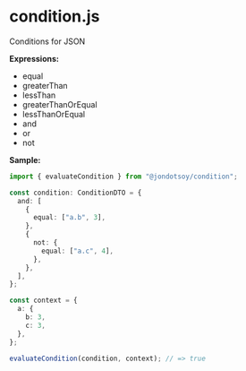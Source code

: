 # condition.js

Conditions for JSON

**Expressions:**

- equal
- greaterThan
- lessThan
- greaterThanOrEqual
- lessThanOrEqual
- and
- or
- not

**Sample:**

```ts
import { evaluateCondition } from "@jondotsoy/condition";

const condition: ConditionDTO = {
  and: [
    {
      equal: ["a.b", 3],
    },
    {
      not: {
        equal: ["a.c", 4],
      },
    },
  ],
};

const context = {
  a: {
    b: 3,
    c: 3,
  },
};

evaluateCondition(condition, context); // => true
```
